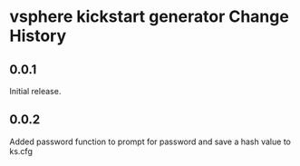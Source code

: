# vsphere kickstart generator  Change History

## 0.0.1

Initial release.

## 0.0.2

Added password function to prompt for password and save a hash value to ks.cfg

